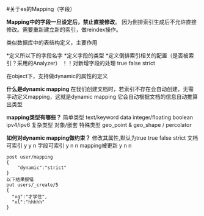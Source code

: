 #关于es的Mapping（字段）

**Mapping中的字段一旦设定后，禁止直接修改**。
因为倒排索引生成后不允许直接修改。需要重新建立新的索引，做reindex操作。

类似数据库中的表结构定义，主要作用

*定义所以下的字段名字
*定义字段的类型
*定义倒排索引相关的配置（是否被索引？采用的Analyzer）
！！对新增字段的处理 true false strict

在object下，支持做dynamic的属性的定义

**什么是dynamic mapping**
在我们创建文档时，若索引不存在会自动创建，无需手动定义mapping，这就是dynamic mapping
它会自动根据文档的信息自动推算出类型

**mapping类型有哪些？**
简单类型 
 text/keyword
 data
 integer/floating
 boolean
 ipv4/ipv6
复杂类型
 对象/嵌套
特殊类型
 geo_point & geo_shape / percolator

**如何对dynamic mapping做约束？**
修改其属性,默认为true
               true       false       strict
文档可索引       y          y            n
字段可索引       y          n            n
mapping被更新    y          n            n
```
post user/mapping
{
    "dynamic":"strict"
}
以下结果报错
put users/_create/5
{
  "xg":"才学住",
  "xl":"hhhhh"
}
``` 


